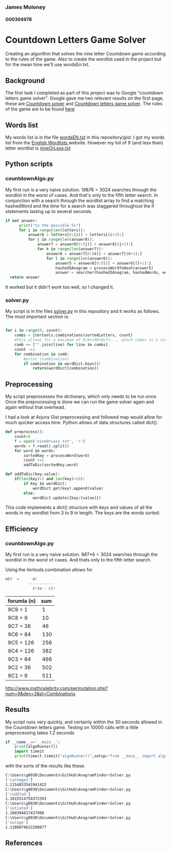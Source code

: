 ### James Moloney
#### G00304978

# Countdown Letters Game Solver
Creating an algorithm that solves the nine letter Countdown game according to the rules of the game.
Also to create the wordlist used in the project but for the mean time we'll use wordsEn.txt.


## Background
The first task I completed as part of this project was to Google "countdown letters game solver".
Google gave me two relevant results on the first page, these are [Countdown solver][1] and [Countdown letters game solver][2].
The rules of the game are to be found [here][4]


## Words list
My words list is in the file [wordsEN.txt](wordsEn.txt) in this repository/gist.
I got my words list from the [English Wordlists ][3] website.
However my list of 9 (and less than) letter wordlist is [nineOrLess.txt](nineOrLess.txt)


## Python scripts

### countdownAlgo.py
My first run is a very naive solution. 1*9*8*7*6 = 3024 searches through the wordlist in the worst of cases.
And that's only to the fifth letter search. In conjunction with a search through the wordlist array to find a matching hashedWord and the time for a search was staggered throughout the if statements lasting up to several seconds.

```python
if not answer:
      print("to the possible 5s")
      for i in range(len(letters)):
          answer8 = letters[0:(i)] + letters[(i+1):]
          for j in range(len(answer8)):
              answer7 = answer8[0:(j)] + answer8[(j+1):]
              for k in range(len(answer7)):
                  answer6 = answer7[0:(k)] + answer7[(k+1):]
                  for l in range(len(answer6)):
                      answer5 = answer6[0:(l)] + answer6[(l+1):]
                      hashed5Anagram = processWordToHash(answer5)
                      answer = searcher(hashed5Anagram, hashedWords, wordList)
  return answer

```
It worked but it didn't work too well, so I changed it.


### solver.py
My script is in the files [solver.py](solver.py) in this repository and it works as follows.
The most important section is:

```python

for i in range(0, count):
    combs = itertools.combinations(sortedLetters, count)
    #this allows for a maximum of 9c9+c98+9c7+.... which comes to a totol of 502 maximum calls to the
    comb += ["".join(line) for line in combs]
    count -=1
    for combination in comb:
        #print (combination)
        if combination in wordDict.keys():
            return(wordDict[combination])


```


## Preprocessing
My script preprocesses the dictionary, which only needs to be run once.
Once the preprocessing is done we can run the game solver again and again without that overhead.

I had a look at Arjuns Gist preprocessing and followed map would allow for much quicker access time. Python allows of data structures called dict().

```python
def preprocess():
    count=0
    f = open('nineOrLess.txt', 'r')
    words = f.read().split()
    for word in words:
        sortedKey = processWord(word)
        count +=1
        addToDic(sortedKey,word)

def addToDic(key,value):
    if(len(key)>2 and len(key)<10):
        if key in wordDict:
            wordDict.get(key).append(value)
        else:
            wordDict.update({key:[value]})

```
This code implements a dict() structure with keys and values of all the words in my wordlist from 3 to 9 in length. The keys are the words sorted.


## Efficiency
### countdownAlgo.py
My first run is a very naive solution. 9*8*7*6 = 3024 searches through the wordlist in the worst of cases.
And thats only to the fifth letter search.


Using the itertools.combination allows for

```python
nCr  =  	n!
          -----------
         	r!(n - r)!
```

| forumla (n)  | sum   |
|----------|------------|
| 9C9 = 1  |  &nbsp;1   |
| 9C8 = 9  |  &nbsp;10  |
| 9C7 = 36 |  &nbsp;46  |
| 9C6 = 84 |  &nbsp;130 |
| 9C5 = 126| &nbsp;256  |
| 9C4 = 126| &nbsp;382  |
| 9C3 = 84 | &nbsp;466  |
| 9C2 = 36 | &nbsp;502  | possible maximum iterations
| 9C1 = 9  | &nbsp;511  |

http://www.mathcelebrity.com/permutation.php?num=9&den=3&pl=Combinations


## Results
My script runs very quickly, and certainly within the 30 seconds allowed in the Countdown letters game.
Testing on 10000 calls with a little preprocessing takes 1.2 seconds
```python
if __name__=='__main__':
    print(algoRunner())
    import timeit
    print(timeit.timeit("algoRunner()",setup="from __main__ import algoRunner", number = 10000))
```

with the sorts of the results like these.

```bash
C:\Users\g0030\Documents\GitHub\AnagramFinder>Solver.py
['carnages']
1.1154833541941422
C:\Users\g0030\Documents\GitHub\AnagramFinder>Solver.py
['cuddled']
1.1015514750372393
C:\Users\g0030\Documents\GitHub\AnagramFinder>Solver.py
['satiated']
1.160394817437988
C:\Users\g0030\Documents\GitHub\AnagramFinder>Solver.py
['outage']
1.1388079622200877
```




## References
[1]: http://incoherency.co.uk/countdown/
[2]: http://datagenetics.com/blog/august52014/index.html
[3]: http://www-01.sil.org/linguistics/wordlists/english/
[4]: https://en.wikipedia.org/wiki/Countdown_(game_show)#Letters_round
